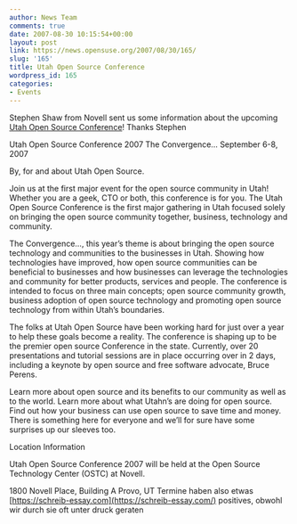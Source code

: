 ```yaml
---
author: News Team
comments: true
date: 2007-08-30 10:15:54+00:00
layout: post
link: https://news.opensuse.org/2007/08/30/165/
slug: '165'
title: Utah Open Source Conference
wordpress_id: 165
categories:
- Events
---
```


Stephen Shaw from Novell sent us some information about the upcoming [Utah Open Source Conference](//www.utosc.org/)!  Thanks Stephen

<!-- more -->

Utah Open Source Conference 2007
The Convergence…
September 6-8, 2007

By, for and about Utah Open Source.

Join us at the first major event for the open source community in Utah! Whether you are a geek, CTO or both, this conference is for you. The Utah Open Source Conference is the first major gathering in Utah focused solely on bringing the open source community together, business, technology and community.

The Convergence…, this year’s theme is about bringing the open source technology and communities to the businesses in Utah. Showing how technologies have improved, how open source communities can be beneficial to businesses and how businesses can leverage the technologies and community for better products, services and people. The conference is intended to focus on three main concepts; open source community growth, business adoption of open source technology and promoting open source technology from within Utah’s boundaries.

The folks at Utah Open Source have been working hard for just over a year to help these goals become a reality. The conference is shaping up to be the premier open source Conference in the state. Currently, over 20 presentations and tutorial sessions are in place occurring over in 2 days, including a keynote by open source and free software advocate, Bruce Perens.

Learn more about open source and its benefits to our community as well as to the world. Learn more about what Utahn’s are doing for open source. Find out how your business can use open source to save time and money. There is something here for everyone and we’ll for sure have some surprises up our sleeves too.

Location Information

Utah Open Source Conference 2007 will be held at the Open Source Technology Center (OSTC) at Novell.

1800 Novell Place, Building A Provo, UT Termine haben also etwas [https://schreib-essay.com](https://schreib-essay.com/) positives, obwohl wir durch sie oft unter druck geraten
